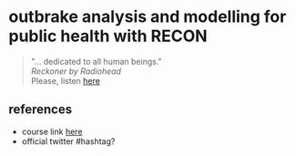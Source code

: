 # outbrake analysis and modelling for public health with RECON

> "... dedicated to all human beings."\
> _Reckoner by Radiohead_\
> Please, listen [here](https://www.youtube.com/watch?v=kPWvpDm076o)

## references

- course link [here](https://www.ins.gov.co/modelamiento/modelamiento.html)
- official twitter #hashtag?